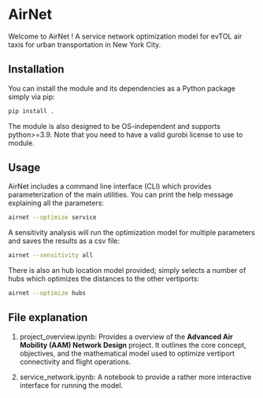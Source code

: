# AirNet

Welcome to AirNet ! A service network optimization model for evTOL air taxis for urban transportation in New York City.

## Installation

You can install the module and its dependencies as a Python package simply via pip:

```sh
pip install .
```

The module is also designed to be OS-independent and supports python>=3.9. Note that you need to have a valid gurobi license to use to module.

## Usage

AirNet includes a command line interface (CLI) which provides parameterization of the main utilities. You can print the help message explaining all the parameters:

```sh
airnet --optimize service
```

A sensitivity analysis will run the optimization model for multiple parameters and saves the results as a csv file:

```sh
airnet --sensitivity all
```

There is also an hub location model provided; simply selects a number of hubs which optimizes the distances to the other vertiports:

```sh
airnet --optimize hubs
```


## File explanation

1. project_overview.ipynb: Provides a overview of the **Advanced Air Mobility (AAM) Network Design** project. It outlines the core concept, objectives, and the mathematical model used to optimize vertiport connectivity and flight operations.

2. service_network.ipynb: A notebook to provide a rather more interactive interface for running the model.
